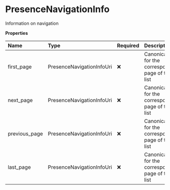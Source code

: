 # PresenceNavigationInfo

Information on navigation

**Properties**

| Name          | Type                      | Required | Description                                          |
| :------------ | :------------------------ | :------- | :--------------------------------------------------- |
| first_page    | PresenceNavigationInfoUri | ❌       | Canonical URI for the corresponding page of the list |
| next_page     | PresenceNavigationInfoUri | ❌       | Canonical URI for the corresponding page of the list |
| previous_page | PresenceNavigationInfoUri | ❌       | Canonical URI for the corresponding page of the list |
| last_page     | PresenceNavigationInfoUri | ❌       | Canonical URI for the corresponding page of the list |

<!-- This file was generated by liblab | https://liblab.com/ -->

